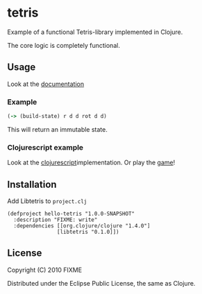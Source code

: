 # tetris

Example of a functional Tetris-library implemented in Clojure.

The core logic is completely functional.

## Usage
Look at the [documentation](http://bonega.github.com/libtetris/index.html)

### Example
``` clojure
(-> (build-state) r d d rot d d)
```
This will return an immutable state.

### Clojurescript example

Look at the [clojurescript](https://github.com/bonega/cljs-tetris)implementation.
Or play the [game](http://bonega.github.com/cljs-tetris/index.html)!

## Installation

Add Libtetris to `project.clj`

    (defproject hello-tetris "1.0.0-SNAPSHOT"
      :description "FIXME: write"
      :dependencies [[org.clojure/clojure "1.4.0"]
                    [libtetris "0.1.0]])

## License

Copyright (C) 2010 FIXME

Distributed under the Eclipse Public License, the same as Clojure.
